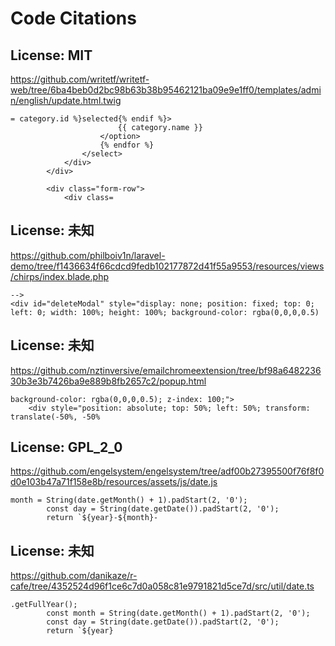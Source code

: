 # Code Citations

## License: MIT
https://github.com/writetf/writetf-web/tree/6ba4beb0d2bc98b63b38b95462121ba09e9e1ff0/templates/admin/english/update.html.twig

```
= category.id %}selected{% endif %}>
                        {{ category.name }}
                    </option>
                    {% endfor %}
                </select>
            </div>
        </div>
        
        <div class="form-row">
            <div class=
```


## License: 未知
https://github.com/philboiv1n/laravel-demo/tree/f1436634f66cdcd9fedb102177872d41f55a9553/resources/views/chirps/index.blade.php

```
-->
<div id="deleteModal" style="display: none; position: fixed; top: 0; left: 0; width: 100%; height: 100%; background-color: rgba(0,0,0,0.5)
```


## License: 未知
https://github.com/nztinversive/emailchromeextension/tree/bf98a648223630b3e3b7426ba9e889b8fb2657c2/popup.html

```
background-color: rgba(0,0,0,0.5); z-index: 100;">
    <div style="position: absolute; top: 50%; left: 50%; transform: translate(-50%, -50%
```


## License: GPL_2_0
https://github.com/engelsystem/engelsystem/tree/adf00b27395500f76f8f0d0e103b47a71f158e8b/resources/assets/js/date.js

```
month = String(date.getMonth() + 1).padStart(2, '0');
        const day = String(date.getDate()).padStart(2, '0');
        return `${year}-${month}-
```


## License: 未知
https://github.com/danikaze/r-cafe/tree/4352524d96f1ce6c7d0a058c81e9791821d5ce7d/src/util/date.ts

```
.getFullYear();
        const month = String(date.getMonth() + 1).padStart(2, '0');
        const day = String(date.getDate()).padStart(2, '0');
        return `${year}
```

